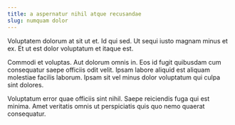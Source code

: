 ```yaml
---
title: a aspernatur nihil atque recusandae
slug: numquam dolor
---
```


Voluptatem dolorum at sit ut et. Id qui sed. Ut sequi iusto magnam minus et ex. Et ut est dolor voluptatum et itaque est.

Commodi et voluptas. Aut dolorum omnis in. Eos id fugit quibusdam cum consequatur saepe officiis odit velit. Ipsam labore aliquid est aliquam molestiae facilis laborum. Ipsam sit vel minus dolor voluptatum qui culpa sint dolores.

Voluptatum error quae officiis sint nihil. Saepe reiciendis fuga qui est minima. Amet veritatis omnis ut perspiciatis quis quo nemo quaerat consequatur.
